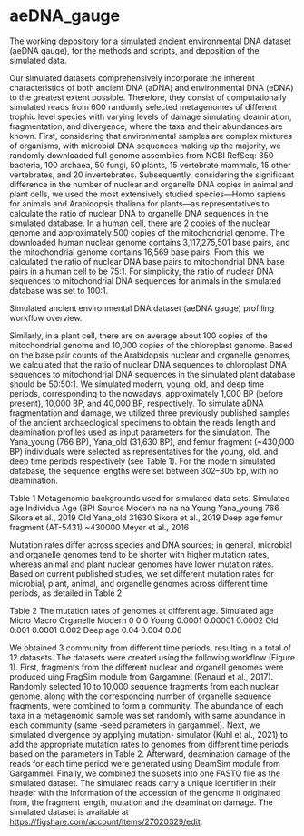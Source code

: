 # aeDNA_gauge
The working depository for a simulated ancient environmental DNA dataset (aeDNA gauge), for the methods and scripts, and deposition of the simulated data.

Our simulated datasets comprehensively incorporate the inherent characteristics of both ancient DNA (aDNA) and environmental DNA (eDNA) to the greatest extent possible. Therefore, they consist of computationally simulated reads from 600 randomly selected metagenomes of different trophic level species with varying levels of damage simulating deamination, fragmentation, and divergence, where the taxa and their abundances are known. 
First, considering that environmental samples are complex mixtures of organisms, with microbial DNA sequences making up the majority, we randomly downloaded full genome assemblies from NCBI RefSeq: 350 bacteria, 100 archaea, 50 fungi, 50 plants, 15 vertebrate mammals, 15 other vertebrates, and 20 invertebrates. Subsequently, considering the significant difference in the number of nuclear and organelle DNA copies in animal and plant cells, we used the most extensively studied species—Homo sapiens for animals and Arabidopsis thaliana for plants—as representatives to calculate the ratio of nuclear DNA to organelle DNA sequences in the simulated database. In a human cell, there are 2 copies of the nuclear genome and approximately 500 copies of the mitochondrial genome. The downloaded human nuclear genome contains 3,117,275,501 base pairs, and the mitochondrial genome contains 16,569 base pairs. From this, we calculated the ratio of nuclear DNA base pairs to mitochondrial DNA base pairs in a human cell to be 75:1. For simplicity, the ratio of nuclear DNA sequences to mitochondrial DNA sequences for animals in the simulated database was set to 100:1.

Simulated ancient environmental DNA dataset (aeDNA gauge) profiling workflow overview.

Similarly, in a plant cell, there are on average about 100 copies of the mitochondrial genome and 10,000 copies of the chloroplast genome. Based on the base pair counts of the Arabidopsis nuclear and organelle genomes, we calculated that the ratio of nuclear DNA sequences to chloroplast DNA sequences to mitochondrial DNA sequences in the simulated plant database should be 50:50:1.
We simulated modern, young, old, and deep time periods, corresponding to the nowadays, approximately 1,000 BP (before present), 10,000 BP, and 40,000 BP, respectively. To simulate aDNA fragmentation and damage, we utilized three previously published samples of the ancient archaeological specimens to obtain the reads length and deamination profiles used as input parameters for the simulation. The Yana_young (766 BP), Yana_old (31,630 BP), and femur fragment (~430,000 BP) individuals were selected as representatives for the young, old, and deep time periods respectively (see Table 1). For the modern simulated database, the sequence lengths were set between 302–305 bp, with no deamination.


Table 1 Metagenomic backgrounds used for simulated data sets.
Simulated age	Individua	Age (BP)	Source
Modern	na	na	na
Young	Yana_young	766	Sikora et al., 2019
Old	Yana_old	31630	Sikora et al., 2019
Deep age	femur fragment (AT-5431)	~430000	Meyer et al., 2016

Mutation rates differ across species and DNA sources; in general, microbial and organelle genomes tend to be shorter with higher mutation rates, whereas animal and plant nuclear genomes have lower mutation rates. Based on current published studies, we set different mutation rates for microbial, plant, animal, and organelle genomes across different time periods, as detailed in Table 2.

Table 2 The mutation rates of genomes at different age.
Simulated age	Micro	Macro	Organelle
Modern	0	0	0
Young	0.0001	0.00001	0.0002
Old	0.001	0.0001	0.002
Deep age	0.04	0.004	0.08

We obtained 3 community from different time periods, resulting in a total of 12 datasets. The datasets were created using the following workflow (Figure 1). First, fragments from the different nuclear and organell genomes were produced uing FragSim module from Gargammel (Renaud et al., 2017).  Randomly selected 10 to 10,000 sequence fragments from each nuclear genome, along with the corresponding number of organelle sequence fragments, were combined to form a community. The abundance of each taxa in a metagenomic sample was set randomly with same abundance in each community (same -seed parameters in gargammel). Next, we simulated divergence by applying mutation- simulator (Kuhl et al., 2021) to add the appropriate mutation rates to genomes from different time periods based on the parameters in Table 2. Afterward, deamination damage of the reads for each time period were generated using DeamSim module from Gargammel. Finally, we combined the subsets into one FASTQ file as the simulated dataset. The simulated reads carry a unique identifier in their header with the information of the accession of the genome it originated from, the fragment length, mutation and the deamination damage. 
The simulated dataset is available at https://figshare.com/account/items/27020329/edit.
